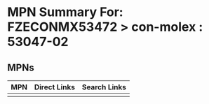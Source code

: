 



# MPN Summary For: FZECONMX53472 > con-molex : 53047-02

## MPNs
  

|MPN|Direct Links|Search Links|
| :--- | :--- | :--- |
||||
